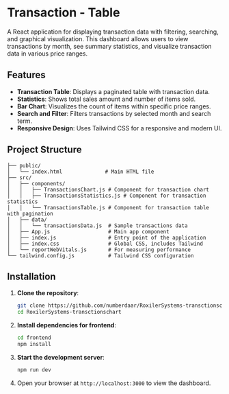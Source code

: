 # Transaction - Table

A React application for displaying transaction data with filtering, searching, and graphical visualization. This dashboard allows users to view transactions by month, see summary statistics, and visualize transaction data in various price ranges.

## Features

- **Transaction Table**: Displays a paginated table with transaction data.
- **Statistics**: Shows total sales amount and number of items sold.
- **Bar Chart**: Visualizes the count of items within specific price ranges.
- **Search and Filter**: Filters transactions by selected month and search term.
- **Responsive Design**: Uses Tailwind CSS for a responsive and modern UI.

## Project Structure

```plaintext
├── public/
│   └── index.html              # Main HTML file
├── src/
│   ├── components/
│   │   ├── TransactionsChart.js # Component for transaction chart
│   │   ├── TransactionsStatistics.js # Component for transaction statistics
│   │   └── TransactionsTable.js # Component for transaction table with pagination
│   ├── data/
│   │   └── transactionsData.js  # Sample transactions data
│   ├── App.js                   # Main app component
│   ├── index.js                 # Entry point of the application
│   ├── index.css                # Global CSS, includes Tailwind
│   └── reportWebVitals.js       # For measuring performance
└── tailwind.config.js           # Tailwind CSS configuration
```

## Installation

1. **Clone the repository**:
    ```bash
    git clone https://github.com/numberdaar/RoxilerSystems-transctionschart
    cd RoxilerSystems-transctionschart
    ```

2. **Install dependencies for frontend**:
    ```bash
    cd frontend
    npm install
    ```
    

3. **Start the development server**:
    ```bash
    npm run dev
    ```

4. Open your browser at `http://localhost:3000` to view the dashboard.
